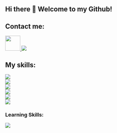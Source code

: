 ## Hi there 👋  Welcome to my Github!


  
## Contact me:

<p align="left">
<a href='https://t.me/AH_Vahed'>
  <img src="https://user-images.githubusercontent.com/101007681/190468372-13a3d063-847e-46fe-9696-abed2da75dd3.svg" height=48px/>
<a/>
<a href='https://www.linkedin.com/in/amirhosein-vahed2000'>
  <img src="https://skillicons.dev/icons?i=linkedin&theme=light" />
<a/>
</p>
  
## My skills:

<p align="left">
  <img src="https://skillicons.dev/icons?i=python,go,cpp,js,ts&theme=light" />
  </br>
  <img src="https://skillicons.dev/icons?i=django,fastapi,express,vue,vite,graphql&theme=light" />
  </br>
  <img src="https://skillicons.dev/icons?i=postgres,mysql,sqlite,redis,mongodb&theme=light" />
  </br>
  <img src="https://skillicons.dev/icons?i=linux,docker,prometheus,postman&theme=light" />
  </br>
  <img src="https://skillicons.dev/icons?i=git,github,gitlab&theme=light" />
  </br>
  <img src="https://skillicons.dev/icons?i=arduino,raspberrypi&theme=light" />
</p>


### Learning Skills:

<p align="left">
  <img src="https://skillicons.dev/icons?i=nginx,kubernetes,null,aws,azure,gcp&theme=light" />
</p>
